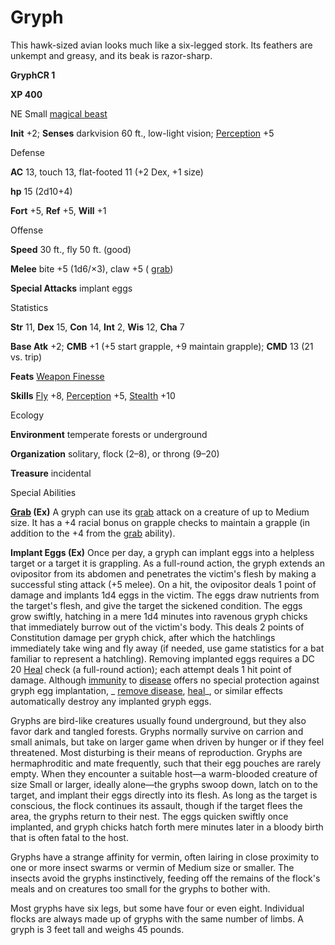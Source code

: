 # Gryph

This hawk-sized avian looks much like a six-legged stork. Its feathers are unkempt and greasy, and its beak is razor-sharp.

**GryphCR 1**

**XP 400**

NE Small [magical beast](/pathfinderRPG/prd/monsters/creatureTypes.html#_magical-beast)

**Init** +2; **Senses** darkvision 60 ft., low-light vision; [Perception](/pathfinderRPG/prd/additionalMonsters/../skills/perception.html#_perception) +5

Defense

**AC** 13, touch 13, flat-footed 11 (+2 Dex, +1 size)

**hp** 15 (2d10+4)

**Fort** +5, **Ref** +5, **Will** +1

Offense

**Speed** 30 ft., fly 50 ft. (good)

**Melee** bite +5 (1d6/×3), claw +5 ( [grab](/pathfinderRPG/prd/monsters/universalMonsterRules.html#_grab))

**Special Attacks** implant eggs

Statistics

**Str** 11, **Dex** 15, **Con** 14, **Int** 2, **Wis** 12, **Cha** 7

**Base Atk** +2; **CMB** +1 (+5 start grapple, +9 maintain grapple); **CMD** 13 (21 vs. trip)

**Feats** [Weapon Finesse](/pathfinderRPG/prd/additionalMonsters/../feats.html#_weapon-finesse)

**Skills** [Fly](/pathfinderRPG/prd/additionalMonsters/../skills/fly.html#_fly) +8, [Perception](/pathfinderRPG/prd/additionalMonsters/../skills/perception.html#_perception) +5, [Stealth](/pathfinderRPG/prd/additionalMonsters/../skills/stealth.html#_stealth) +10

Ecology

**Environment** temperate forests or underground

**Organization** solitary, flock (2–8), or throng (9–20)

**Treasure** incidental

Special Abilities

**[Grab](/pathfinderRPG/prd/monsters/universalMonsterRules.html#_grab) (Ex)** A gryph can use its [grab](/pathfinderRPG/prd/monsters/universalMonsterRules.html#_grab) attack on a creature of up to Medium size. It has a +4 racial bonus on grapple checks to maintain a grapple (in addition to the +4 from the [grab](/pathfinderRPG/prd/monsters/universalMonsterRules.html#_grab) ability).

**Implant Eggs (Ex)** Once per day, a gryph can implant eggs into a helpless target or a target it is grappling. As a full-round action, the gryph extends an ovipositor from its abdomen and penetrates the victim's flesh by making a successful sting attack (+5 melee). On a hit, the ovipositor deals 1 point of damage and implants 1d4 eggs in the victim. The eggs draw nutrients from the target's flesh, and give the target the sickened condition. The eggs grow swiftly, hatching in a mere 1d4 minutes into ravenous gryph chicks that immediately burrow out of the victim's body. This deals 2 points of Constitution damage per gryph chick, after which the hatchlings immediately take wing and fly away (if needed, use game statistics for a bat familiar to represent a hatchling). Removing implanted eggs requires a DC 20 [Heal](/pathfinderRPG/prd/additionalMonsters/../skills/heal.html#_heal) check (a full-round action); each attempt deals 1 hit point of damage. Although [immunity](/pathfinderRPG/prd/monsters/universalMonsterRules.html#_immunity-(ex-or-su)) to [disease](/pathfinderRPG/prd/monsters/universalMonsterRules.html#_disease-(ex-or-su)) offers no special protection against gryph egg implantation, _ [remove disease](/pathfinderRPG/prd/additionalMonsters/../spells/removeDisease.html#_remove-disease), [heal](/pathfinderRPG/prd/additionalMonsters/../spells/heal.html#_heal)_, or similar effects automatically destroy any implanted gryph eggs.

Gryphs are bird-like creatures usually found underground, but they also favor dark and tangled forests. Gryphs normally survive on carrion and small animals, but take on larger game when driven by hunger or if they feel threatened. Most disturbing is their means of reproduction. Gryphs are hermaphroditic and mate frequently, such that their egg pouches are rarely empty. When they encounter a suitable host—a warm-blooded creature of size Small or larger, ideally alone—the gryphs swoop down, latch on to the target, and implant their eggs directly into its flesh. As long as the target is conscious, the flock continues its assault, though if the target flees the area, the gryphs return to their nest. The eggs quicken swiftly once implanted, and gryph chicks hatch forth mere minutes later in a bloody birth that is often fatal to the host.

Gryphs have a strange affinity for vermin, often lairing in close proximity to one or more insect swarms or vermin of Medium size or smaller. The insects avoid the gryphs instinctively, feeding off the remains of the flock's meals and on creatures too small for the gryphs to bother with.

Most gryphs have six legs, but some have four or even eight. Individual flocks are always made up of gryphs with the same number of limbs. A gryph is 3 feet tall and weighs 45 pounds.

